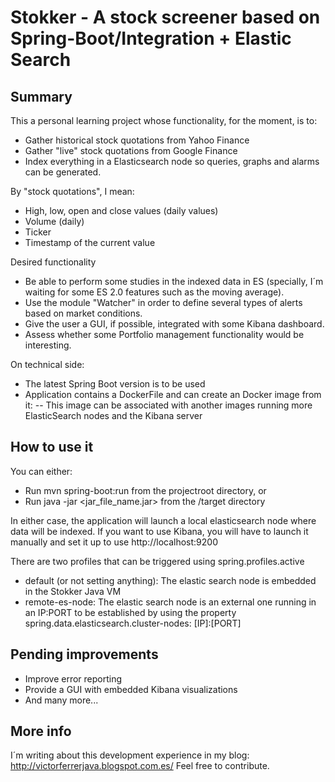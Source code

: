 # Stokker - A stock screener based on Spring-Boot/Integration + Elastic Search

## Summary

This a personal learning project whose functionality, for the moment, is to:
- Gather historical stock quotations from Yahoo Finance 
- Gather "live" stock quotations from Google Finance
- Index everything in a Elasticsearch node so queries, graphs and alarms can be generated.

By "stock quotations", I mean:
- High, low, open and close values (daily values)
- Volume (daily)
- Ticker
- Timestamp of the current value


Desired functionality
- Be able to perform some studies in the indexed data in ES (specially, I´m waiting for some ES 2.0 features such as the moving average).
- Use the module "Watcher" in order to define several types of alerts based on market conditions.
- Give the user a GUI, if possible, integrated with some Kibana dashboard.
- Assess whether some Portfolio management functionality would be interesting.

On technical side:
- The latest Spring Boot version is to be used
- Application contains a DockerFile and can create an Docker image from it:
-- This image can be associated with another images running more ElasticSearch nodes and the Kibana server

 
## How to use it
You can either:
- Run mvn spring-boot:run from the projectroot directory, or
- Run java -jar <jar_file_name.jar> from the /target directory

In either case, the application will launch a local elasticsearch node where data will be indexed. If you want to use Kibana, you will have to launch it manually and set it up to use http://localhost:9200 

There are two profiles that can be triggered using spring.profiles.active
- default (or not setting anything): The elastic search node is embedded in the Stokker Java VM
- remote-es-node: The elastic search node is an external one running in an IP:PORT to be established by using the property spring.data.elasticsearch.cluster-nodes: [IP]:[PORT]

## Pending improvements
- Improve error reporting
- Provide a GUI with embedded Kibana visualizations
- And many more...

## More info
I´m writing about this development experience in my blog: http://victorferrerjava.blogspot.com.es/
Feel free to contribute.



